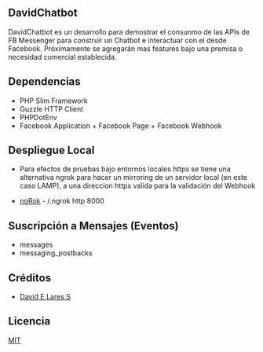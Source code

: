 ## DavidChatbot

 DavidChatbot es un desarrollo para demostrar el consunmo de las APIs de FB Messenger para construir un Chatbot e interactuar con el desde Facebook. Próximamente se agregarán mas features bajo una premisa o necesidad comercial establecida.

## Dependencias

 - PHP Slim Framework
 - Guzzle HTTP Client
 - PHPDotEnv
 - Facebook Application + Facebook Page + Facebook Webhook

##  Despliegue Local

  - Para efectos de pruebas bajo entornos locales https se tiene una alternativa ngrok para hacer un mirroring
    de un servidor local (en este caso LAMP), a una direccion https valida para la validación del Webhook

  - [ngRok](https://ngrok.com) - /.ngrok http 8000

## Suscripción a Mensajes (Eventos)

  - messages
  - messaging_postbacks

## Créditos
- [David E Lares S](https://twitter.com/@davidlares3)

## Licencia

[MIT](https://opensource.org/licenses/MIT)
